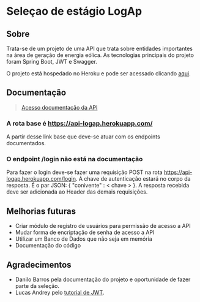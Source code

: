 # Seleçao de estágio LogAp

## Sobre

Trata-se de um projeto de uma API que trata sobre entidades importantes na área de geração de energia eólica. 
As tecnologias principais do projeto foram Spring Boot, JWT e Swagger.

O projeto está hospedado no Heroku e pode ser acessado clicando [aqui](https://api-logap.herokuapp.com/).

## Documentação

> [Acesso documentação da API](https://api-logap.herokuapp.com/)

### A rota base é https://api-logap.herokuapp.com/

A partir desse link base que deve-se atuar com os endpoints documentados.

### O endpoint /login não está na documentação

Para fazer o login deve-se fazer uma requisição POST na rota https://api-logap.herokuapp.com/login.
A chave de autenticação estará no corpo da resposta. É o par JSON: { "conivente" : < chave > }.
A resposta recebida deve ser adicionada ao Header das demais requisições.

## Melhorias futuras
* Criar módulo de registro de usuários para permissão de acesso a API
* Mudar forma de encriptação de senha de acesso a API
* Utilizar um Banco de Dados que não seja em memória
* Documentação do código

## Agradecimentos

* Danilo Barros pela documentação do projeto e oportunidade de fazer parte da seleção.
* Lucas Andrey pelo [tutorial de JWT](http://andreybleme.com/2017-04-01/autenticacao-com-jwt-no-spring-boot/).
